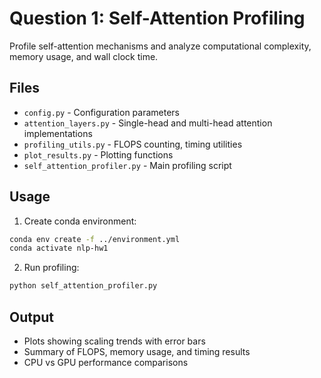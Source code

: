 # Question 1: Self-Attention Profiling

Profile self-attention mechanisms and analyze computational complexity, memory usage, and wall clock time.

## Files

- `config.py` - Configuration parameters
- `attention_layers.py` - Single-head and multi-head attention implementations
- `profiling_utils.py` - FLOPS counting, timing utilities
- `plot_results.py` - Plotting functions
- `self_attention_profiler.py` - Main profiling script

## Usage

1. Create conda environment:
```bash
conda env create -f ../environment.yml
conda activate nlp-hw1
```

2. Run profiling:
```bash
python self_attention_profiler.py
```

## Output

- Plots showing scaling trends with error bars
- Summary of FLOPS, memory usage, and timing results
- CPU vs GPU performance comparisons